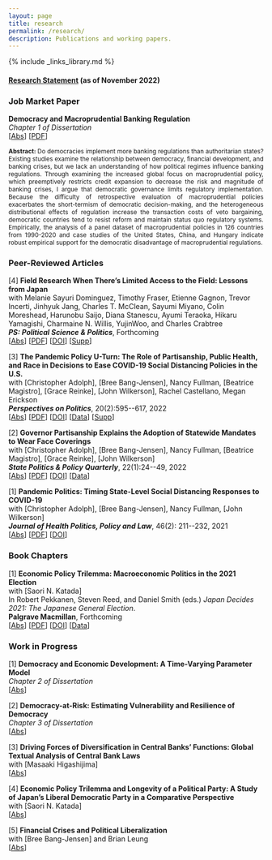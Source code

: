 ```yaml
---
layout: page
title: research
permalink: /research/
description: Publications and working papers.
---
```

{% include _links_library.md %}


<script type="text/javascript">
 function showhide(id) {
    var e = document.getElementById(id);
    e.style.display = (e.style.display == 'block') ? 'none' : 'block';
 }
</script>


#### [Research Statement](/assets/pdf/ResearchStatement-KenyaAmano.pdf) (as of November 2022)


### Job Market Paper
**Democracy and Macroprudential Banking Regulation**<br>
_Chapter 1 of Dissertation_<br>
[<a href="javascript:showhide('jmp')">Abs</a>]
[<a href="/assets/pdf/DemocracyAndMacpru.pdf">PDF</a>]
<div id="jmp" style="display:block;">
<p><div style="font-size:0.85em; text-align: justify;">  <b>Abstract: </b> Do democracies implement more banking regulations than authoritarian states? Existing studies examine the relationship between democracy, financial development, and banking crises, but we lack an understanding of how political regimes influence banking regulations. Through examining the increased global focus on macroprudential policy, which preemptively restricts credit expansion to decrease the risk and magnitude of banking crises, I argue that democratic governance limits regulatory implementation. Because the difficulty of retrospective evaluation of macroprudential policies exacerbates the short-termism of democratic decision-making, and the heterogeneous distributional effects of regulation increase the transaction costs of veto bargaining, democratic countries tend to resist reform and maintain status quo regulatory systems. Empirically, the analysis of a panel dataset of macroprudential policies in 126 countries from 1990-2020 and case studies of the United States, China, and Hungary indicate robust empirical support for the democratic disadvantage of macroprudential regulations. </div> </p></div>



### Peer-Reviewed Articles 
[4] **Field Research When There’s Limited Access to the Field: Lessons from Japan**<br>
with Melanie Sayuri Dominguez, Timothy Fraser, Etienne Gagnon, Trevor Incerti, Jinhyuk Jang, Charles T. McClean, Sayumi Miyano, Colin Moreshead, Harunobu Saijo, Diana Stanescu, Ayumi Teraoka, Hikaru Yamagishi, Charmaine N. Willis, YujinWoo, and Charles Crabtree<br>
**_PS: Political Science & Politics_**, Forthcoming<br>
[<a href="javascript:showhide('pr4')">Abs</a>]
[<a href="https://www.cambridge.org/core/services/aop-cambridge-core/content/view/AFFB58E13F44B31F63C58A452F57C697/S1049096522000932a.pdf/field-research-when-there-is-limited-access-to-the-field-lessons-from-japan.pdf">PDF</a>]
[<a href="https://doi.org/10.1017/S1049096522000932">DOI</a>]
[<a href="https://static.cambridge.org/content/id/urn:cambridge.org:id:article:S1049096522000932/resource/name/S1049096522000932sup001.docx">Supp</a>]
<div id="pr4" style="display:none;">
<p><div style="font-size:0.85em; text-align: justify;">  We explore the US states’ evolving policy responses to the COVID-19 pandemic by examining governors’ decisions to begin easing five types of social distancing policies after the initial case surge in March–April 2020. Applying event history models to original data on state COVID-19 policies, we test the relative influence of health, economic, and political considerations on their decisions. We find no evidence that differences in state economic conditions influenced when governors began easing. Governors of states with larger recent declines in COVID-19 deaths per capita and improving trends in new confirmed cases and test positivity were quicker to ease. However, politics played as powerful a role as epidemiological conditions, driven primarily by governors’ party affiliation. Republican governors made the policy U-turn from imposing social distancing measures toward easing those measures a week earlier than Democratic governors, all else equal. Most troubling of all, we find that states with larger Black populations eased their social distancing policies more quickly, despite Black Americans’ higher exposure to infection from SARS-CoV-2 and subsequent death from COVID-19. </div> </p></div>



[3] **The Pandemic Policy U-Turn: The Role of Partisanship, Public Health, and Race in Decisions to Ease COVID-19 Social Distancing Policies in the U.S.**<br>
with [Christopher Adolph], [Bree Bang-Jensen], Nancy Fullman, [Beatrice Magistro], [Grace Reinke], [John Wilkerson], Rachel Castellano, Megan Erickson<br>
**_Perspectives on Politics_**, 20(2):595--617, 2022<br>
[<a href="javascript:showhide('pr3')">Abs</a>]
[<a href="https://www.cambridge.org/core/services/aop-cambridge-core/content/view/7D30B5AF90226027EB281329FBDA83C8/S1537592721002036a.pdf/the-pandemic-policy-u-turn-partisanship-public-health-and-race-in-decisions-to-ease-covid-19-social-distancing-policies-in-the-united-states.pdf">PDF</a>]
[<a href="https://doi.org/10.1017/S1537592721002036">DOI</a>]
[<a href="https://doi.org/10.7910/DVN/9PFC7P">Data</a>]
[<a href="https://static.cambridge.org/content/id/urn:cambridge.org:id:article:S1537592721002036/resource/name/S1537592721002036sup001.pdf">Supp</a>]
<div id="pr3" style="display:none;">
<p><div style="font-size:0.85em; text-align: justify;">  How can scholars conduct field research when there is limited access to the field? This article first identifies how limited and uncertain field access can affect field research and then provides recommendations to address these challenges. We focus on conducting field research in Japan because of our substantive expertise, but we believe that the problems and solutions outlined in this article are applicable to a broad range of countries. Our hope is that this article contributes to the developing literature on conducting research during times of emergency and to the larger literature on best practices for field research. </div> </p></div>



[2] **Governor Partisanship Explains the Adoption of Statewide Mandates to Wear Face Coverings**<br>
with [Christopher Adolph], [Bree Bang-Jensen], Nancy Fullman, [Beatrice Magistro], [Grace Reinke], [John Wilkerson]<br>
**_State Politics & Policy Quarterly_**, 22(1):24--49, 2022<br>
[<a href="javascript:showhide('pr2')">Abs</a>]
[<a href="https://www.cambridge.org/core/services/aop-cambridge-core/content/view/53E2C0D07BBBC730DC4910DF95E5A9AF/S1532440021000220a.pdf/governor-partisanship-explains-the-adoption-of-statewide-mask-mandates-in-response-to-covid-19.pdf">PDF</a>]
[<a href="https://doi.org/10.1017/spq.2021.22">DOI</a>]
[<a href="https://doi.org/10.15139/S3/OPMEHK">Data</a>]
<div id="pr2" style="display:none;">
<p><div style="font-size:0.85em; text-align: justify;">  Public mask use has emerged as a key tool in response to COVID-19. We develop a classification of statewide mask mandates that reveals variation in their scope and timing. Some US states quickly mandated wearing of face coverings in most public spaces, whereas others issued narrow mandates or no mandate at all. We consider how differences in COVID-19 epidemiological indicators and partisan politics affect when states adopted broad mask mandates, starting with the earliest mandates in April 2020 and continuing through the end of 2020. The most important predictor is the presence of a Republican governor, delaying statewide indoor mask mandates an estimated 98.0 days on average. COVID-19 indicators such as confirmed case or death rates are much less important predictors. This finding highlights a key challenge to public efforts to increase mask wearing, one of the most effective tools for preventing the spread of SARS-CoV-2 while restoring economic activity. </div> </p></div>


[1] **Pandemic Politics: Timing State-Level Social Distancing Responses to COVID-19**<br>
with [Christopher Adolph], [Bree Bang-Jensen], Nancy Fullman, [John Wilkerson]<br>
**_Journal of Health Politics, Policy and Law_**, 46(2): 211--232, 2021<br>
[<a href="javascript:showhide('pr1')">Abs</a>]
[<a href="/assets/pdf/AABFW2020.pdf">PDF</a>]
[<a href="https://doi.org/10.1215/03616878-8802162">DOI</a>]
<div id="pr1" style="display:none;">
<p><div style="font-size:0.85em; text-align: justify;">  <b>Context:</b> Social distancing is an essential but economically painful measure to flatten the curve of emergent infectious diseases. As the novel coronavirus that causes COVID-19 spread throughout the United States in early 2020, the federal government left to the states the difficult and consequential decisions about when to cancel events, close schools and businesses, and issue stay-at-home orders.<br>

<b>Methods:</b> The authors present an original, detailed dataset of state-level social distancing policy responses to the epidemic; they then apply event history analysis to study the timing of implementation of five social distancing policies across all 50 states.<br>

<b>Results:</b> The most important predictor of when states adopted social distancing policies is political: all else equal, states led by Republican governors were slower to implement such policies during a critical window of early COVID-19 response.<br>

<b>Conclusions:</b> Continuing actions driven by partisanship rather than by public health expertise and scientific recommendations may exact greater tolls on health and broader society. </div> </p></div>



### Book Chapters

[1] **Economic Policy Trilemma: Macroeconomic Politics in the 2021 Election** <br>
with [Saori N. Katada]<br>
In Robert Pekkanen, Steven Reed, and Daniel Smith (eds.) _Japan Decides 2021: The Japanese General Election_.<br> 
**Palgrave Macmillan**, Forthcoming <br>
[<a href="javascript:showhide('bc1')">Abs</a>]
[<a href="/assets/pdf/Amano and Katada_2022_Economic Policy Trilemma.pdf">PDF</a>]
[<a href="https://doi.org/10.1007/978-3-031-11324-6_17">DOI</a>]
[<a href="https://github.com/kenyamano/JapanDecides2021">Data</a>]
<div id="bc1" style="display:none;">
<p><div style="font-size:0.85em; text-align: justify;">  Highly accommodative monetary policy during nine years of Abenomics allowed fiscal expansion to become the center of the Japanese government’s COVID-19 stimulus and the further economic measures were the primary issue facing the 2021 Lower House Election. Under monetary constraints, the economic policy choice among Japan’s conventional growth strategy, distribution, and fiscal discipline creates trilemma, where the government can pursue only two of these three goals. In this election, the LDP-Komeito coalition managed to straddle between distribution and growth strategy, while exploiting policy space for the opposition parties. Although the coalition maintained the electoral majority, the inroad made by Ishin, Reiwa, and the Democratic Party for the People whose campaigns neglected fiscal discipline in favor of both growth and distribution foreshadows the challenge against the Japanese government’s future fiscal health. </div> </p></div>


### Work in Progress
[1] **Democracy and Economic Development: A Time-Varying Parameter Model**<br>
_Chapter 2 of Dissertation_<br>
[<a href="javascript:showhide('wp1')">Abs</a>]
<div id="wp1" style="display:none;">
<p><div style="font-size:0.85em; text-align: justify;">  Revisiting a controversy on the relationship between economic development and democratization, this paper explores dynamic relationships using a new estimation methodology with time-varying parameter (TVP) models.  I argue that the emergence of instituitoalized autocracies after the collapse of the Soviet Union exerts a structural change in the relationship between economic growth and democratization, predicting that the marginal effect of income on the transition to democracy diminishes over time.  The empirical analysis confirms that the magnitude of influence of per capita income on democratization is stable during the period from the 1960s to the 1980s, while it declines in the 1990s and the early 2000s. Moreover, the result shows that the time-varying effect of income is always positive and statistically significant in all periods, suggesting the modernization theory stands up well. </div> </p></div>

[2]  **Democracy-at-Risk:  Estimating Vulnerability and Resilience of Democracy**<br>
_Chapter 3 of Dissertation_<br>
[<a href="javascript:showhide('wp2')">Abs</a>]
<div id="wp2" style="display:none;">
<p><div style="font-size:0.85em; text-align: justify;">  What causes democratic regression and consolidation? Several previous studies examine political polarization, economic development and shocks, and international factors to explain democratic backsliding. These studies usually provide point estimates for the conditional mean of democratic indexes and other variables considered causal factors, assuming the distribution of risks around the estimation is normally distributed. However, this approach underestimates the possibility that the upsides and downsides of democratic risks are uneven. Revisiting the modernization theory and distributive conflict theory, I explore the risks of democratic vulnerability and resilience and their association with two economic drivers— income levels and income distribution— with a large sample of advanced and emerging market economies from 1980 to 2017. To investigate the risk these factors pose to democracy, I employ quantile regressions to focus on tail risks for democratic regression and consolidation. This empirical strategy allows us to quantify the chance of a very high or low shift of democracy indexes when the tail risks develop differently from average outcomes. I find that upside and downside democracy risks are symmetric as these risks are fallen when GDP per capita increases, suggesting that regime stability increases at any level of the democracy index. However, widening income inequality increases the tail risk of democratic regression while lowering inequality does not affect the upside risk of democracy. </div> </p></div>

[3]  **Driving Forces of Diversification in Central Banks’ Functions: Global Textual Analysis of Central Bank Laws**<br>
with [Masaaki Higashijima]<br>
[<a href="javascript:showhide('wp3')">Abs</a>]
<div id="wp3" style="display:none;">
<p><div style="font-size:0.85em; text-align: justify;"> Why are some governments delegate more functions to their central bank than others? Despite the importance of non-monetary functions of central banks – issuance of legal tender banknotes, banking regulation, payment infrastructure provisions, reserve management –, little is known about the relationship between a variety of central bank functions and governments’ delegation strategies. The conventional wisdom of independent central banks considers that the narrower focus of central bank mandate on price stability, the better economic outcomes. However, no central bank operates only monetary policies, and delegating non-monetary functions has increased, especially after the Great Financial Crisis. To empirically capture the diversification of central bank mandates, we apply the Keyword Assisted Topic Models to the central bank statute of 103 countries. We analyze governments’ delegation strategies by focusing on a trade-off between central bank autonomy and the breadth of its policy functions. We suggest that governments are likely to allow broader policy roles to the central bank when countries are more autocratic and have lower state capacity. Our findings advance our understanding of when governments formally delegate certain political and economic powers to central banks. </div> </p></div>

[4]  **Economic Policy Trilemma and Longevity of a Political Party: A Study of Japan’s Liberal Democratic Party in a Comparative Perspective**<br>
with [Saori N. Katada]<br>
[<a href="javascript:showhide('wp4')">Abs</a>]
<div id="wp4" style="display:none;">
<p><div style="font-size:0.85em; text-align: justify;"> Democracies tend to experience changes in the governing party to adapt to the structural changes in international economic relations and domestic industrial developments, while some countries see a party stay in the governing position for a long time. Such longevity of a governing party is even more puzzling when the country struggles with economic stagnation like in the case of Japan since the mid-1990s. How has the Liberal Democratic Party (LDP) managed to stay in power in economic hard times for so long? We argue that the LDP weakens opposition parties by co-opting their innovative policy proposals, thus exploiting the opposition parties’ own policy space and producing less competitive elections. In economic stagnation, the economic policy choice comes down to conventional growth strategy, distribution, and fiscal discipline, creating a trilemma where the government can pursue only two of these three goals. The LDP has managed to exploit policy space for the opposition parties under the trilemma. To empirically capture the changes in policy goals, we apply Keyword Assisted Topic Models to the economic policy debate data in the Diet from the late 1990s to 2022, quantifying the share of each policy goal in the debates. This study reveals the effectiveness of the LDP’s economic strategy in the face of economic policy trilemma, suggesting incumbent party’s co-optation strategies could lead to democratic erosion, with implications for other established democracies. </div> </p></div>


[5]  **Financial Crises and Political Liberalization**<br>
with [Bree Bang-Jensen] and Brian Leung<br>
[<a href="javascript:showhide('wp5')">Abs</a>]
<div id="wp5" style="display:none;">
<p><div style="font-size:0.85em; text-align: justify;"> The past decade has been characterized by two trends: the aftermath of the 2008-2009 recession and what some scholars characterize as a democratic regression. We explore whether financial crises leads states to become more authoritarian, and which state characteristics encourage stability.  Using financial crisis data from 1946-2010, we find that currency crises move states closer to authoritarianism but domestic sovereign debt crises lead to democratization.  We find that banking crises, the most dominant crisis during the 2008 recession, do not affect regime stability. Consolidated democracies are more resilient in times of crisis.  We argue that the types of constituents most directly impacted by certain economic crises lead to different responses by the regimes, resulting in either autocratization or democratization. This research suggests that the effect of financial crises on regime type is heterogeneous, and wealthier, more democratic countries are more resistant to authoritarianism in times of crisis.  </div> </p></div>

